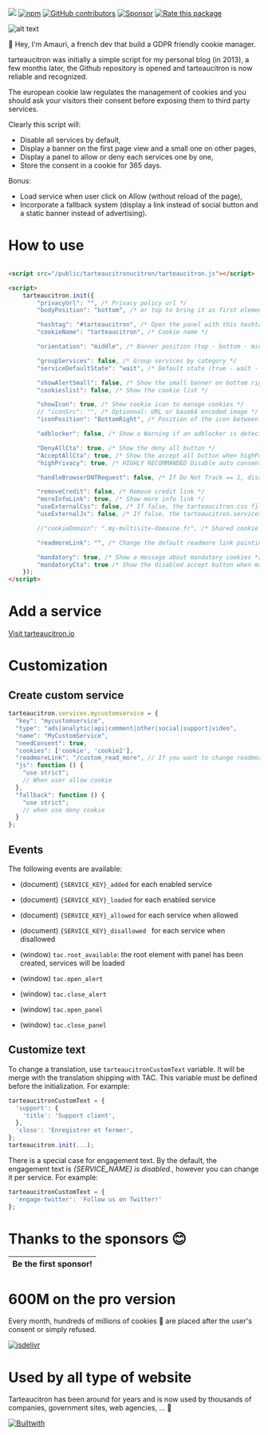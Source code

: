 
[![](https://data.jsdelivr.com/v1/package/npm/tarteaucitronjs/badge)](https://www.jsdelivr.com/package/npm/tarteaucitronjs)
[![npm](https://img.shields.io/npm/v/tarteaucitronjs.svg)](https://www.npmjs.com/package/tarteaucitronjs) [![GitHub contributors](https://img.shields.io/github/contributors/AmauriC/tarteaucitron.js.svg)](https://github.com/AmauriC/tarteaucitron.js/graphs/contributors) [![Sponsor](https://img.shields.io/static/v1?label=Sponsor&message=%E2%9D%A4&logo=GitHub)](https://github.com/sponsors/AmauriC) [![Rate this package](https://badges.openbase.com/js/rating/tarteaucitronjs.svg?token=jS4mC7aXh9xcs1pAcB0roiEUU+mrW0GjxVICITIltSw=)](https://openbase.com/js/tarteaucitronjs?utm_source=embedded&amp;utm_medium=badge&amp;utm_campaign=rate-badge)


![alt text](https://tarteaucitron.io/tarteaucitron.png "tarteaucitron.io")

👋 Hey, I'm Amauri, a french dev that build a GDPR friendly cookie manager.

tarteaucitron was initially a simple script for my personal blog (in 2013), a few months later, the Github repository is opened and tarteaucitron is now reliable and recognized.

The european cookie law regulates the management of cookies and you should ask your visitors their consent before exposing them to third party services.

Clearly this script will:
- Disable all services by default,
- Display a banner on the first page view and a small one on other pages,
- Display a panel to allow or deny each services one by one,
- Store the consent in a cookie for 365 days.

Bonus:
- Load service when user click on Allow (without reload of the page),
- Incorporate a fallback system (display a link instead of social button and a static banner instead of advertising).



# How to use

```html

<script src="/public/tarteaucitronucitron/tarteaucitron.js"></script>

<script>
    tarteaucitron.init({
        "privacyUrl": "", /* Privacy policy url */
        "bodyPosition": "bottom", /* or top to bring it as first element for accessibility */

        "hashtag": "#tarteaucitron", /* Open the panel with this hashtag */
        "cookieName": "tarteaucitron", /* Cookie name */

        "orientation": "middle", /* Banner position (top - bottom - middle - popup) */

        "groupServices": false, /* Group services by category */
        "serviceDefaultState": "wait", /* Default state (true - wait - false) */

        "showAlertSmall": false, /* Show the small banner on bottom right */
        "cookieslist": false, /* Show the cookie list */

        "showIcon": true, /* Show cookie icon to manage cookies */
        // "iconSrc": "", /* Optionnal: URL or base64 encoded image */
        "iconPosition": "BottomRight", /* Position of the icon between BottomRight, BottomLeft, TopRight and TopLeft */

        "adblocker": false, /* Show a Warning if an adblocker is detected */

        "DenyAllCta": true, /* Show the deny all button */
        "AcceptAllCta": true, /* Show the accept all button when highPrivacy on */
        "highPrivacy": true, /* HIGHLY RECOMMANDED Disable auto consent */

        "handleBrowserDNTRequest": false, /* If Do Not Track == 1, disallow all */

        "removeCredit": false, /* Remove credit link */
        "moreInfoLink": true, /* Show more info link */
        "useExternalCss": false, /* If false, the tarteaucitron.css file will be loaded */
        "useExternalJs": false, /* If false, the tarteaucitron.services.js file will be loaded */

        //"cookieDomain": ".my-multisite-domaine.fr", /* Shared cookie for subdomain website */

        "readmoreLink": "", /* Change the default readmore link pointing to tarteaucitron.io */

        "mandatory": true, /* Show a message about mandatory cookies */
        "mandatoryCta": true /* Show the disabled accept button when mandatory on */
    });
</script>
```

# Add a service
[Visit tarteaucitron.io](https://tarteaucitron.io/en/install/)

# Customization

## Create custom service
```js
tarteaucitron.services.mycustomservice = {
  "key": "mycustomservice",
  "type": "ads|analytic|api|comment|other|social|support|video",
  "name": "MyCustomService",
  "needConsent": true,
  "cookies": ['cookie', 'cookie2'],
  "readmoreLink": "/custom_read_more", // If you want to change readmore link
  "js": function () {
    "use strict";
    // When user allow cookie
  },
  "fallback": function () {
    "use strict";
    // when use deny cookie
  }
};
```

## Events

The following events are available:
* (document) `{SERVICE_KEY}_added` for each enabled service
* (document) `{SERVICE_KEY}_loaded` for each enabled service
* (document) `{SERVICE_KEY}_allowed` for each service when allowed
* (document) `{SERVICE_KEY}_disallowed ` for each service when disallowed

* (window) `tac.root_available`: the root element with panel has been created, services will be loaded
* (window) `tac.open_alert`
* (window) `tac.close_alert`
* (window) `tac.open_panel`
* (window) `tac.close_panel`

## Customize text

To change a translation, use `tarteaucitronCustomText` variable. It will be merge with the translation shipping with TAC. This variable must be defined before the initialization. For example:
```js
tarteaucitronCustomText = {
  'support': {
    'title': 'Support client',
  },
  'close': 'Enregistrer et fermer',
};
tarteaucitron.init(...);
```

There is a special case for engagement text. By the default, the engagement text is  _{SERVICE_NAME} is disabled._, however you can change it per service. For example:
```js
tarteaucitronCustomText = {
  'engage-twitter': 'Follow us on Twitter!'
};
```

# Thanks to the sponsors 😊

| Be the first sponsor! |
|:---:|

# 600M on the pro version

Every month, hundreds of millions of cookies 🍪 are placed after the user's consent or simply refused.

[![jsdelivr](https://tarteaucitron.io/jsdelivr.png)](https://www.jsdelivr.com/package/gh/AmauriC/tarteaucitron.js)

# Used by all type of website 

Tarteaucitron has been around for years and is now used by thousands of companies, government sites, web agencies, ... 🦾

[![Builtwith](https://tarteaucitron.io/builtwith.png)](https://trends.builtwith.com/widgets/tarteaucitron.js)
